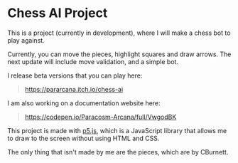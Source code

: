# Chess AI Project

This is a project (currently in development), where I will make a chess bot to play against.

Currently, you can move the pieces, highlight squares and draw arrows. The next update will include move validation, and a simple bot.

I release beta versions that you can play here:
> https://pararcana.itch.io/chess-ai

I am also working on a documentation website here:
> https://codepen.io/Paracosm-Arcana/full/VwgodBK

This project is made with [p5.js](https://p5js.org/), which is a JavaScript library that allows me to draw to the screen without using HTML and CSS.

The only thing that isn't made by me are the pieces, which are by CBurnett.

